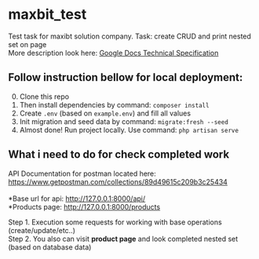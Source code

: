 # maxbit_test
Test task for maxibt solution company. Task: create CRUD and print nested set on page
\
More description look here: [Google Docs Technical Specification](https://docs.google.com/document/d/1DuXfKp4Mq9M6hg316AhqBanzMiI96cL3TRcGE4H4Bno/edit)

## Follow instruction bellow for local deployment:
0. Clone this repo
1. Then install dependencies by command: `composer install`
2. Create `.env` (based on `example.env`) and fill all values
3. Init migration and seed data by command: `migrate:fresh --seed`
4. Almost done! Run project locally. Use command: `php artisan serve`

## What i need to do for check completed work
API Documentation for postman located here: https://www.getpostman.com/collections/89d49615c209b3c25434
\
\
*Base url for api: http://127.0.0.1:8000/api/
\
*Products page: http://127.0.0.1:8000/products

Step 1. Execution some requests for working with base operations (create/update/etc..)
\
Step 2. You also can visit **product page** and look completed nested set (based on database data)
